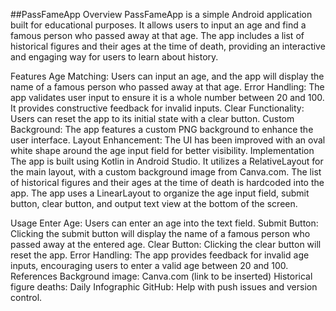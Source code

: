 ##PassFameApp
Overview
PassFameApp is a simple Android application built for educational purposes. It allows users to input an age and find a famous person who passed away at that age. The app includes a list of historical figures and their ages at the time of death, providing an interactive and engaging way for users to learn about history.

Features
Age Matching: Users can input an age, and the app will display the name of a famous person who passed away at that age.
Error Handling: The app validates user input to ensure it is a whole number between 20 and 100. It provides constructive feedback for invalid inputs.
Clear Functionality: Users can reset the app to its initial state with a clear button.
Custom Background: The app features a custom PNG background to enhance the user interface.
Layout Enhancement: The UI has been improved with an oval white shape around the age input field for better visibility.
Implementation
The app is built using Kotlin in Android Studio. It utilizes a RelativeLayout for the main layout, with a custom background image from Canva.com. The list of historical figures and their ages at the time of death is hardcoded into the app. The app uses a LinearLayout to organize the age input field, submit button, clear button, and output text view at the bottom of the screen.

Usage
Enter Age: Users can enter an age into the text field.
Submit Button: Clicking the submit button will display the name of a famous person who passed away at the entered age.
Clear Button: Clicking the clear button will reset the app.
Error Handling: The app provides feedback for invalid age inputs, encouraging users to enter a valid age between 20 and 100.
References
Background image: Canva.com (link to be inserted)
Historical figure deaths: Daily Infographic
GitHub: Help with push issues and version control.
